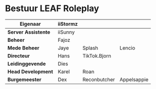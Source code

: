 # Bestuur LEAF Roleplay

| **Eigenaar**          | iiStormz |              |             |
|-----------------------|----------|--------------|-------------|
| **Server Assistente** | iiSunny  |              |             |
| **Beheer**            | Fajoz    |              |             |
| **Mede Beheer**       | Jaye     | Splash       | Lencio      |
| **Directeur**         | Hans     | TikTok.Bjorn |             |
| **Leidinggevende**    | Dies     |              |             |
| **Head Development**  | Karel    | Roan         |             |
| **Burgemeester**      | Dex      | Reconbutcher | Appelsappie |